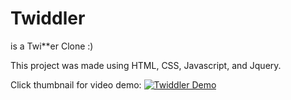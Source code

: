 # Twiddler
is a Twi**er Clone :)

This project was made using HTML, CSS, Javascript, and Jquery.

Click thumbnail for video demo:
[![Twiddler Demo](https://i.imgur.com/aqemQC8.png)](https://i.imgur.com/IyHkPo7.mp4)

